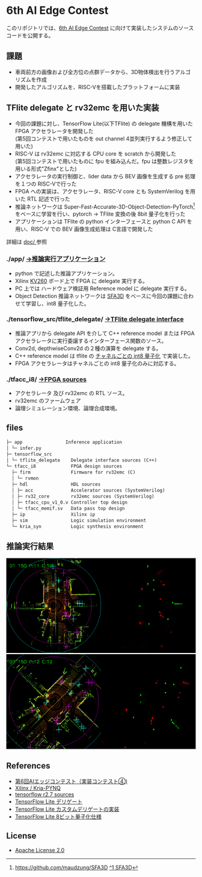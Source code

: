 # 6th AI Edge Contest

このリポジトリでは、[6th AI Edge Contest](https://signate.jp/competitions/732) に向けて実装したシステムのソースコードを公開する。 

## 課題

- 車両前方の画像および全方位の点群データから、3D物体検出を行うアルゴリズムを作成  
- 開発したアルゴリズムを、RISC-Vを搭載したプラットフォームに実装  

## TFlite delegate と rv32emc を用いた実装

- 今回の課題に対し、TensorFlow Lite(以下TFlite) の delegate 機構を用いた FPGA アクセラレータを開発した  
  (第5回コンテストで用いたものを out channel 4並列実行するよう修正して用いた)  
- RISC-V は rv32emc に対応する CPU core を scratch から開発した  
  (第5回コンテストで用いたものに fpu を組み込んだ。fpu は整数レジスタを用いる形式"Zfinx"とした)  
- アクセラレータの実行制御と、lider data から BEV 画像を生成する pre 処理を１つの RISC-Vで行った   
- FPGA への実装は、アクセラレータ、RISC-V core とも SystemVerilog を用いた RTL 記述で行った  
- 推論ネットワークは Super-Fast-Accurate-3D-Object-Detection-PyTorch[^1] をベースに学習を行い、pytorch → TFlite 変換の後 8bit 量子化を行った  
- アプリケーションは TFlite の python インターフェースと python C API を用い、RISC-V での BEV 画像生成処理は C言語で開発した  

[^1]:https://github.com/maudzung/SFA3D
[^1 SFA3D](https://github.com/maudzung/SFA3D)

詳細は [doc/ ](https://shin-yamashita.github.io/6th-AI-Edge-Contest) 参照

### ./app/ [→推論実行アプリケーション](app/)  

- python で記述した推論アプリケーション。  
- Xilinx [KV260](https://japan.xilinx.com/products/som/kria/kv260-vision-starter-kit/kv260-getting-started/getting-started.html) ボード上で FPGA に delegate 実行する。
- PC 上では ハードウェア検証用 Reference model に delegate 実行する。
- Object Detection 推論ネットワークは [SFA3D](https://github.com/maudzung/SFA3D) をベースに今回の課題に合わせて学習し、int8 量子化した。  

### ./tensorflow_src/tflite_delegate/  [→TFlite delegate interface](tensorflow_src/)  
- 推論アプリから delegate API を介して C++ reference model または FPGA アクセラレータに実行委譲するインターフェース関数のソース。  
- Conv2d, depthwiseConv2d の２種の演算を delegate する。
- C++ reference model は tflite の [チャネルごとの int8 量子化](https://www.tensorflow.org/lite/performance/quantization_spec) で実装した。
- FPGA アクセラレータはチャネルごとの int8 量子化のみに対応する。  

### ./tfacc_i8/  [→FPGA sources](tfacc_i8/)  
- アクセラレータ 及び rv32emc の RTL ソース。  
- rv32emc のファームウェア  
- 論理シミュレーション環境、論理合成環境。  

## files
```
├─ app                Inference application
│ └─ infer.py
├─ tensorflow_src
│ └─ tflite_delegate    Delegate interface sources (C++)
└─ tfacc_i8             FPGA design sources
  ├─ firm               Firmware for rv32emc (C)
  │ └─ rvmon
  ├─ hdl                HDL sources
  │ ├─ acc              Accelerator sources (SystemVerilog)
  │ ├─ rv32_core        rv32emc sources (SystemVerilog)
  │ ├─ tfacc_cpu_v1_0.v Controller top design
  │ └─ tfacc_memif.sv   Data pass top design
  ├─ ip                 Xilinx ip
  ├─ sim                Logic simulation environment
  └─ kria_syn           Logic synthesis environment
```
## 推論実行結果

![example-anime](doc/docs/rimg/anime.gif)
![example-anime-r](doc/docs/rimg/anime-r.gif)

## References
- [第6回AIエッジコンテスト（実装コンテスト④)](https://signate.jp/competitions/732)
- [Xilinx / Kria-PYNQ](https://github.com/Xilinx/Kria-PYNQ)
- [tensorflow r2.7 sources](https://github.com/tensorflow/tensorflow/tree/r2.7) 
- [TensorFlow Lite デリゲート](https://www.tensorflow.org/lite/performance/delegates)
- [TensorFlow Lite カスタムデリゲートの実装](https://www.tensorflow.org/lite/performance/implementing_delegate#when_should_i_create_a_custom_delegate)
- [TensorFlow Lite 8ビット量子化仕様](https://www.tensorflow.org/lite/performance/quantization_spec) 

## License
- [Apache License 2.0](LICENSE)
